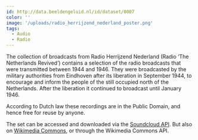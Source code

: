 ```yaml
---
id: http://data.beeldengeluid.nl/id/dataset/0007
color: ''
image: '/uploads/radio_herrijzend_nederland_poster.png'
tags:
  - Audio
  - Radio
---
```


The collection of broadcasts from Radio Herrijzend Nederland (Radio ‘The Netherlands Revived’) contains a selection of the radio broadcasts that were transmitted between 1944 and 1946. They were broadcasted by the military authorities from Eindhoven after its liberation in September 1944, to encourage and inform the people of the still occupied north of the Netherlands. After the liberation it continued to broadcast until January 1946.

According to Dutch law these recordings are in the Public Domain, and hence free for reuse by anyone.

The set can be accessed and downloaded via the [Soundcloud API](https://soundcloud.com/beeldengeluid/sets/radio-herrijzend-nederland). But also on [Wikimedia Commons](https://commons.wikimedia.org/wiki/Category:Radio_broadcasts_by_Radio_Herrijzend_Nederland), or through the Wikimedia Commons API.
